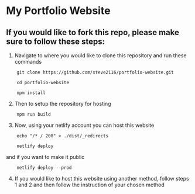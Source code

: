 # My Portfolio Website

## If you would like to fork this repo, please make sure to follow these steps:

1. Navigate to where you would like to clone this repository and run these commands

```
    git clone https://github.com/steve2116/portfolio-website.git

    cd portfolio-website

    npm install
```

2. Then to setup the repository for hosting

```
    npm run build
```

3. Now, using your netlify account you can host this website

```
    echo "/* / 200" > ./dist/_redirects

    netlify deploy
```

and if you want to make it public

```
    netlify deploy --prod
```

4. If you would like to host this website using another method, follow steps 1 and 2 and then follow the instruction of your chosen method

